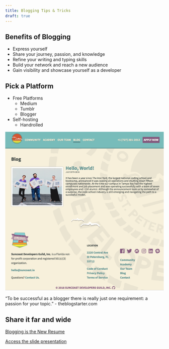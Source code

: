 ```yaml
---
title: Blogging Tips & Tricks
draft: true
---
```


## Benefits of Blogging

- Express yourself
- Share your journey, passion, and knowledge
- Refine your writing and typing skills
- Build your network and reach a new audience
- Gain visibility and showcase yourself as a developer

## Pick a Platform

- Free Platforms
  - Medium
  - Tumblr
  - Blogger
- Self-hosting
  - Handrolled

![](./assets/sdg-blog.png)

“To be successful as a blogger there is really just one requirement: a passion for your topic.” - theblogstarter.com

## Share it far and wide

[Blogging is the New Resume](./assets/blogging-is-the-new-resume.pdf)

[Access the slide presentation](./assets/blogging.pdf)
